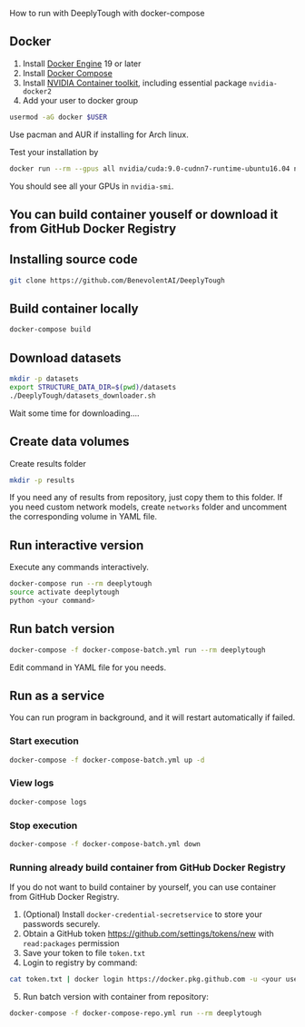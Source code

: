 How to run with DeeplyTough with docker-compose

## Docker

1. Install [Docker Engine](https://docs.docker.com/engine/install/) 19 or later
2. Install [Docker Compose](https://docs.docker.com/compose/install/)
3. Install [NVIDIA Container toolkit](https://docs.nvidia.com/datacenter/cloud-native/container-toolkit/install-guide.html), including essential package `nvidia-docker2`
4. Add your user to docker group
```bash
usermod -aG docker $USER
```
Use pacman and AUR if installing for Arch linux.

Test your installation by
```bash
docker run --rm --gpus all nvidia/cuda:9.0-cudnn7-runtime-ubuntu16.04 nvidia-smi
```
You should see all your GPUs in `nvidia-smi`.

## You can build container youself or download it from GitHub Docker Registry

## Installing source code
```bash
git clone https://github.com/BenevolentAI/DeeplyTough
```

## Build container locally
```bash
docker-compose build
```

## Download datasets
```bash
mkdir -p datasets
export STRUCTURE_DATA_DIR=$(pwd)/datasets
./DeeplyTough/datasets_downloader.sh 
```
Wait some time for downloading....

## Create data volumes
Create results folder
```bash
mkdir -p results
```
If you need any of results from repository, just copy them to this folder.
If you need custom network models, create `networks` folder and uncomment the corresponding volume in YAML file.

## Run interactive version
Execute any commands interactively.
```bash
docker-compose run --rm deeplytough
source activate deeplytough
python <your command>
```


## Run batch version
```bash
docker-compose -f docker-compose-batch.yml run --rm deeplytough
```
Edit command in YAML file for you needs.

## Run as a service
You can run program in background, and it will restart automatically if failed.
### Start execution
```bash
docker-compose -f docker-compose-batch.yml up -d
```
### View logs
```bash
docker-compose logs
```
### Stop execution
```bash
docker-compose -f docker-compose-batch.yml down
```

### Running already build container from GitHub Docker Registry
If you do not want to build container by yourself, you can use container from GitHub Docker Registry.
1. (Optional) Install  `docker-credential-secretservice` to store your passwords securely.
2. Obtain a GitHub token https://github.com/settings/tokens/new with `read:packages` permission
3. Save your token to file `token.txt`
4. Login to registry by command:
```bash
cat token.txt | docker login https://docker.pkg.github.com -u <your username> --password-stdin
```
5. Run batch version with container from repository:
```bash
docker-compose -f docker-compose-repo.yml run --rm deeplytough
```

